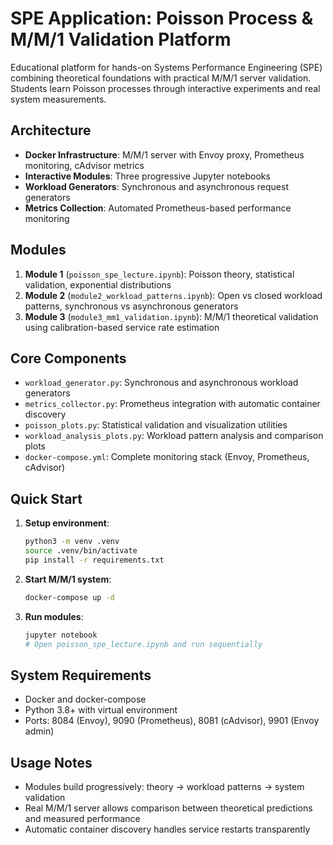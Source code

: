 # SPE Application: Poisson Process & M/M/1 Validation Platform

Educational platform for hands-on Systems Performance Engineering (SPE) combining theoretical foundations with practical M/M/1 server validation. Students learn Poisson processes through interactive experiments and real system measurements.

## Architecture
- **Docker Infrastructure**: M/M/1 server with Envoy proxy, Prometheus monitoring, cAdvisor metrics
- **Interactive Modules**: Three progressive Jupyter notebooks
- **Workload Generators**: Synchronous and asynchronous request generators
- **Metrics Collection**: Automated Prometheus-based performance monitoring

## Modules
1. **Module 1** (`poisson_spe_lecture.ipynb`): Poisson theory, statistical validation, exponential distributions
2. **Module 2** (`module2_workload_patterns.ipynb`): Open vs closed workload patterns, synchronous vs asynchronous generators
3. **Module 3** (`module3_mm1_validation.ipynb`): M/M/1 theoretical validation using calibration-based service rate estimation

## Core Components
- `workload_generator.py`: Synchronous and asynchronous workload generators
- `metrics_collector.py`: Prometheus integration with automatic container discovery
- `poisson_plots.py`: Statistical validation and visualization utilities
- `workload_analysis_plots.py`: Workload pattern analysis and comparison plots
- `docker-compose.yml`: Complete monitoring stack (Envoy, Prometheus, cAdvisor)

## Quick Start
1. **Setup environment**:
   ```bash
   python3 -m venv .venv
   source .venv/bin/activate
   pip install -r requirements.txt
   ```

2. **Start M/M/1 system**:
   ```bash
   docker-compose up -d
   ```

3. **Run modules**:
   ```bash
   jupyter notebook
   # Open poisson_spe_lecture.ipynb and run sequentially
   ```

## System Requirements
- Docker and docker-compose
- Python 3.8+ with virtual environment
- Ports: 8084 (Envoy), 9090 (Prometheus), 8081 (cAdvisor), 9901 (Envoy admin)

## Usage Notes
- Modules build progressively: theory → workload patterns → system validation
- Real M/M/1 server allows comparison between theoretical predictions and measured performance
- Automatic container discovery handles service restarts transparently
